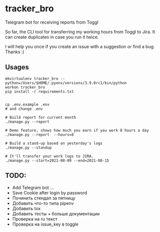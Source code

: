 # tracker_bro
Telegram bot for receiving reports from Toggl

So far, the CLI tool for transferring my working hours from Toggl to Jira. It can create duplicates in case you run it twice.

I will help you once if you create an issue with a suggestion or find a bug. Thanks :)

## Usages

```shell
mkvirtualenv tracker_bro --python=/Users/$HOME/.pyenv/versions/3.9.0rc1/bin/python
workon tracker_bro
pip install -r requirements.txt


cp .env.example .env
# and change .env

# Build report for current month
./manage.py --report

# Demo feature, shows how much you earn if you work 8 hours a day
./manage.py --report  --hours=8

# Build a stand-up based on yesterday's logs
./manage.py --standup

# It'll transfer your work logs to JIRA.
./manage.py --start=2021-08-09 --end=2021-08-15
```


## TODO:
- Add Telegram bot ...
- Save Cookie after login by password
- Починить стендап за пятницу
- Добавить что-то типа pipenv
- Добавить tox
- Добавить тесты + больше документации
- Проверка на ru текст
- Проверка на issue_key в toggle
